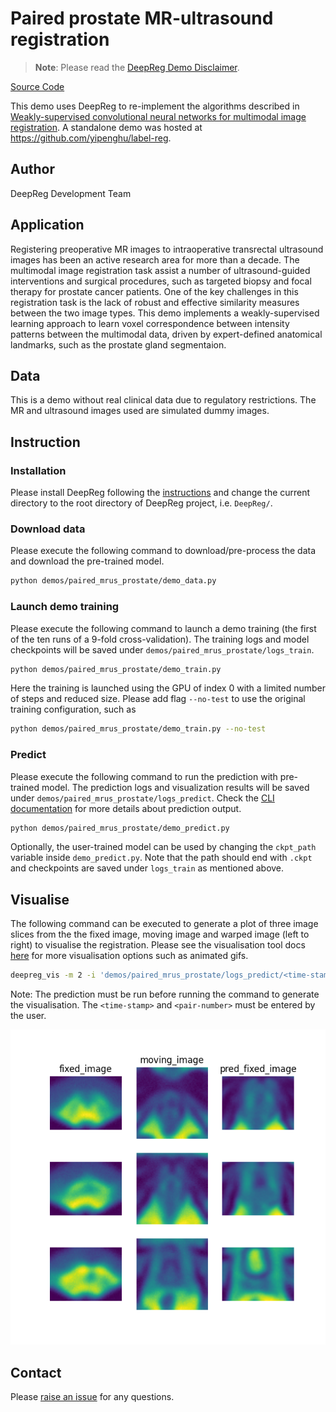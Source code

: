 # Paired prostate MR-ultrasound registration

> **Note**: Please read the
> [DeepReg Demo Disclaimer](introduction.html#demo-disclaimer).

[Source Code](https://github.com/DeepRegNet/DeepReg/tree/main/demos/paired_mrus_brain)

This demo uses DeepReg to re-implement the algorithms described in
[Weakly-supervised convolutional neural networks for multimodal image registration](https://doi.org/10.1016/j.media.2018.07.002).
A standalone demo was hosted at https://github.com/yipenghu/label-reg.

## Author

DeepReg Development Team

## Application

Registering preoperative MR images to intraoperative transrectal ultrasound images has
been an active research area for more than a decade. The multimodal image registration
task assist a number of ultrasound-guided interventions and surgical procedures, such as
targeted biopsy and focal therapy for prostate cancer patients. One of the key
challenges in this registration task is the lack of robust and effective similarity
measures between the two image types. This demo implements a weakly-supervised learning
approach to learn voxel correspondence between intensity patterns between the multimodal
data, driven by expert-defined anatomical landmarks, such as the prostate gland
segmentaion.

## Data

This is a demo without real clinical data due to regulatory restrictions. The MR and
ultrasound images used are simulated dummy images.

## Instruction

### Installation

Please install DeepReg following the [instructions](../getting_started/install.html) and
change the current directory to the root directory of DeepReg project, i.e. `DeepReg/`.

### Download data

Please execute the following command to download/pre-process the data and download the
pre-trained model.

```bash
python demos/paired_mrus_prostate/demo_data.py
```

### Launch demo training

Please execute the following command to launch a demo training (the first of the ten
runs of a 9-fold cross-validation). The training logs and model checkpoints will be
saved under `demos/paired_mrus_prostate/logs_train`.

```bash
python demos/paired_mrus_prostate/demo_train.py
```

Here the training is launched using the GPU of index 0 with a limited number of steps
and reduced size. Please add flag `--no-test` to use the original training
configuration, such as

```bash
python demos/paired_mrus_prostate/demo_train.py --no-test
```

### Predict

Please execute the following command to run the prediction with pre-trained model. The
prediction logs and visualization results will be saved under
`demos/paired_mrus_prostate/logs_predict`. Check the
[CLI documentation](../docs/cli.html) for more details about prediction output.

```bash
python demos/paired_mrus_prostate/demo_predict.py
```

Optionally, the user-trained model can be used by changing the `ckpt_path` variable
inside `demo_predict.py`. Note that the path should end with `.ckpt` and checkpoints are
saved under `logs_train` as mentioned above.

## Visualise

The following command can be executed to generate a plot of three image slices from the the fixed image, moving image and warped image (left to right) to visualise the registration. Please see the visualisation tool docs [here](https://github.com/DeepRegNet/DeepReg/blob/main/docs/source/docs/visualisation_tool.md) for more visualisation options such as animated gifs. 

```bash
deepreg_vis -m 2 -i 'demos/paired_mrus_prostate/logs_predict/<time-stamp>/test/<pair-number>/fixed_image.nii.gz, demos/paired_mrus_prostate/logs_predict/<time-stamp>/test/<pair-number>/moving_image.nii.gz, demos/paired_mrus_prostate/logs_predict/<time-stamp>/test/<pair-number>/pred_fixed_image.nii.gz' --slice-inds '12, 20, 36' -s demos/paired_mrus_prostate/logs_predict
```

Note: The prediction must be run before running the command to generate the visualisation. The `<time-stamp>` and `<pair-number>` must be entered by the user.

![plot](../assets/paired_mrus_prostate.png)

## Contact

Please [raise an issue](https://github.com/DeepRegNet/DeepReg/issues/new/choose) for any
questions.
